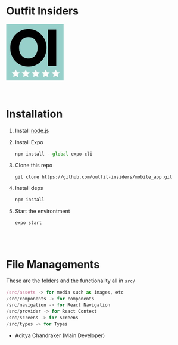 # Outfit Insiders

![alt text](./assets/images/logo_padding.jpg "logo")

<br />

# Installation

1. Install [node.js](https://nodejs.org/en/)
2. Install Expo

   ```jsx
   npm install --global expo-cli
   ```

3. Clone this repo
   ```
   git clone https://github.com/outfit-insiders/mobile_app.git
   ```  
4. Install deps
   ```jsx
   npm install
   ```

5. Start the environtment

   ```jsx
   expo start
   ```

<br />
<br />

# File Managements

These are the folders and the functionality all in `src/`

```jsx
/src/assets -> for media such as images, etc
/src/components -> for components
/src/navigation -> for React Navigation
/src/provider -> for React Context
/src/screens -> for Screens
/src/types -> for Types
```

- Aditya Chandraker (Main Developer)
